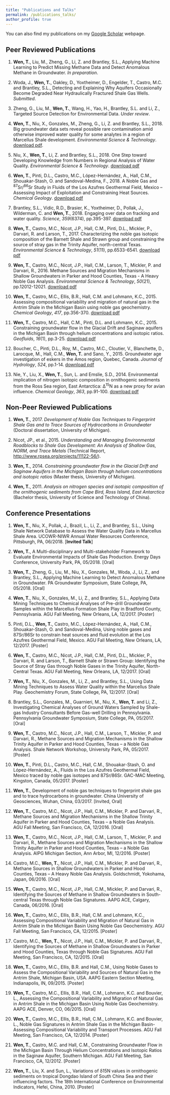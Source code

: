 ```yaml
---
title: "Publications and Talks"
permalink: /publications_talks/
author_profile: true
---
```


You can also find my publications on my [Google Scholar](https://scholar.google.com/citations?authuser=2&user=19-LjXsAAAAJ) webpage.

## Peer Reviewed Publications

1. **Wen, T.**, Liu, M., Zheng, G., Li, Z. and Brantley, S.L., Applying Machine Learning to Predict Missing Methane Data and Detect Anomalous Methane in Groundwater. _In preparation_.

1. Woda, J., **Wen, T.**, Oakley, D., Yoxtheimer, D., Engelder, T., Castro, M.C. and Brantley, S.L., Detecting and Explaining Why Aquifers Occasionally Become Degraded Near Hydraulically Fractured Shale Gas Wells. _Submitted_.

1. Zheng, G., Liu, M., **Wen, T.**, Wang, H., Yao, H., Brantley, S.L. and Li, Z., Targeted Source Detection for Environmental Data. _Under review_.

1. **Wen, T.**, Niu, X., Gonzales, M., Zheng, G., Li, Z. and Brantley, S.L., 2018. Big groundwater data sets reveal possible rare contamination amid otherwise improved water quality for some analytes in a region of Marcellus Shale development. _Environmental Science &amp; Technology_. [download pdf](/files/Wen_2018_EST.pdf).

1. Niu, X., **Wen, T.**, Li, Z. and Brantley, S.L., 2018. One Step toward Developing Knowledge from Numbers in Regional Analysis of Water Quality. _Environmental Science &amp; Technology_. [download pdf](/files/Niu_2018_EST.pdf)

1. **Wen, T.**, Pinti, D.L., Castro, M.C., López-Hernández, A., Hall, C.M., Shouakar-Stash, O. and Sandoval-Medina, F., 2018. A Noble Gas and <sup>87</sup>Sr/<sup>86</sup>Sr Study in Fluids of the Los Azufres Geothermal Field, Mexico – Assessing Impact of Exploitation and Constraining Heat Sources. _Chemical Geology_. [download pdf](/files/Wen_2018_Chemical_Geology.pdf)

1. Brantley, S.L., Vidic, R.D., Brasier, K., Yoxtheimer, D., Pollak, J., Wilderman, C. and **Wen, T.**, 2018. Engaging over data on fracking and water quality. _Science_, _359_(6374), pp.395-397. [download pdf](/files/Brantley_2018_Science.pdf)

1. **Wen, T.**, Castro, M.C., Nicot, J.P., Hall, C.M., Pinti, D.L., Mickler, P., Darvari, R. and Larson, T., 2017. Characterizing the noble gas isotopic composition of the Barnett Shale and Strawn group and constraining the source of stray gas in the Trinity Aquifer, north-central Texas. _Environmental Science &amp; Technology_, _51_(11), pp.6533-6541. [download pdf](/files/Wen_2017_EST.pdf)

1. **Wen, T.**, Castro, M.C., Nicot, J.P., Hall, C.M., Larson, T., Mickler, P. and Darvari, R., 2016. Methane Sources and Migration Mechanisms in Shallow Groundwaters in Parker and Hood Counties, Texas - A Heavy Noble Gas Analysis. _Environmental Science &amp; Technology_, _50_(21), pp.12012-12021. [download pdf](/files/Wen_2016_EST.pdf)

1. **Wen, T.**, Castro, M.C., Ellis, B.R., Hall, C.M. and Lohmann, K.C., 2015. Assessing compositional variability and migration of natural gas in the Antrim Shale in the Michigan Basin using noble gas geochemistry. _Chemical Geology_, _417_, pp.356-370. [download pdf](/files/Wen_2015_Chemical_Geology.pdf)

1. **Wen, T.**, Castro, M.C., Hall, C.M., Pinti, D.L. and Lohmann, K.C., 2015. Constraining groundwater flow in the Glacial Drift and Saginaw aquifers in the Michigan Basin through helium concentrations and isotopic ratios. _Geofluids_, _16_(1), pp.3-25. [download pdf](/files/Wen_2015_Geofluids.pdf)

1. Boucher, C., Pinti, D.L., Roy, M., Castro, M.C., Cloutier, V., Blanchette, D., Larocque, M., Hall, C.M., **Wen, T.** and Sano, Y., 2015. Groundwater age investigation of eskers in the Amos region, Quebec, Canada. _Journal of Hydrology_, _524_, pp.1-14. [download pdf](/files/Boucher_2015_Journal_of_Hydrology.pdf)

1. Nie, Y., Liu, X., **Wen, T.**, Sun, L. and Emslie, S.D., 2014. Environmental implication of nitrogen isotopic composition in ornithogenic sediments from the Ross Sea region, East Antarctica: Δ<sup>15</sup>N as a new proxy for avian influence. _Chemical Geology_, _363_, pp.91-100. [download pdf](/files/Nie_2014_Chemical_Geology.pdf)

## Non-Peer Reviewed Publications

1. **Wen, T.**, 2017. _Development of Noble Gas Techniques to Fingerprint Shale Gas and to Trace Sources of Hydrocarbons in Groundwater_ (Doctoral dissertation, University of Michigan).

1. Nicot, JP., et al., 2015. _Understanding and Managing Environmental Roadblocks to Shale Gas Development: An Analysis of Shallow Gas, NORM, and Trace Metals_ (Technical Report, http://www.rpsea.org/projects/11122-56/).

1. **Wen, T.**, 2014. _Constraining groundwater flow in the Glacial Drift and Saginaw Aquifers in the Michigan Basin through helium concentrations and isotopic ratios_ (Master thesis, University of Michigan).

1. **Wen, T.**, 2011. _Analysis on nitrogen species and isotopic composition of the ornithogenic sediments from Cape Bird, Ross Island, East Antarctica_ (Bachelor thesis, University of Science and Technology of China).

## Conference Presentations

1. **Wen, T.**, Niu, X., Pollak, J., Brazil, L., Li, Z., and Brantley, S.L., Using Shale Network Database to Assess the Water Quality Data in Marcellus Shale Area. UCOWR-NIWR Annual Water Resources Conference, Pittsburgh, PA, 06/2018. [**Invited Talk**]

1. **Wen, T.**, A Multi-disciplinary and Multi-stakeholder Framework to Evaluate Environmental Impacts of Shale Gas Production. Energy Days Conference, University Park, PA, 05/2018. [Oral]

1. **Wen, T.**, Zheng, G., Liu, M., Niu, X., Gonzales, M., Woda, J., Li, Z., and Brantley, S.L., Applying Machine Learning to Detect Anomalous Methane in Groundwater. PA Groundwater Symposium, State College, PA, 05/2018. [Oral]

1. **Wen, T.**, Niu, X., Gonzales, M., Li, Z., and Brantley, S.L., Applying Data Mining Techniques to Chemical Analyses of Pre-drill Groundwater Samples within the Marcellus Formation Shale Play in Bradford County, Pennsylvania. AGU Fall Meeting, New Orleans, LA, 12/2017. [Poster]

1. Pinti, D.L., **Wen, T.**, Castro, M.C., López-Hernández, A., Hall, C.M., Shouakar-Stash, O. and Sandoval-Medina, Using noble gases and 87Sr/86Sr to constrain heat sources and fluid evolution at the Los Azufres Geothermal Field, Mexico. AGU Fall Meeting, New Orleans, LA, 12/2017. [Poster]

1. **Wen, T.**, Castro, M.C., Nicot, J.P., Hall, C.M., Pinti, D.L., Mickler, P., Darvari, R. and Larson, T., Barnett Shale or Strawn Group: Identifying the Source of Stray Gas through Noble Gases in the Trinity Aquifer, North-Central Texas. AGU Fall Meeting, New Orleans, LA, 12/2017. [Oral]

1. **Wen, T.**, Niu, X., Gonzales, M., Li, Z., and Brantley, S.L., Using Data Mining Techniques to Assess Water Quality within the Marcellus Shale Play. Geochemistry Forum, State College, PA, 12/2017. [Oral]

1. Brantley, S.L., Gonzales, M., Guarnieri, M., Niu, X., **Wen, T.** and Li, Z., Investigating Chemical Analyses of Ground Waters Sampled by Shale-gas Industry Consultants Before Gas-well Drilling in Pennsylvania. Pennsylvania Groundwater Symposium, State College, PA, 05/2017. [Oral]

1. **Wen, T.**, Castro, M.C., Nicot, J.P., Hall, C.M., Larson, T., Mickler, P. and Darvari, R., Methane Sources and Migration Mechanisms in the Shallow Trinity Aquifer in Parker and Hood Counties, Texas – a Noble Gas Analysis. Shale Network Workshop, University Park, PA, 05/2017. [Poster]

1. **Wen, T.**, Pinti, D.L., Castro, M.C., Hall, C.M., Shouakar-Stash, O. and López-Hernández, A., Fluids in the Los Azufres Geothermal Field, Mexico traced by noble gas isotopes and 87Sr/86Sr. GAC-MAC Meeting, Kingston, Canada, 05/2017. [Poster]

1. **Wen, T.**, Development of noble gas techniques to fingerprint shale gas and to trace hydrocarbons in groundwater. China University of Geosciences, Wuhan, China, 03/2017. [Invited, Oral]

1. **Wen, T.**, Castro, M.C., Nicot, J.P., Hall, C.M., Mickler, P. and Darvari, R., Methane Sources and Migration Mechanisms in the Shallow Trinity Aquifer in Parker and Hood Counties, Texas – a Noble Gas Analysis. AGU Fall Meeting, San Francisco, CA, 12/2016. [Oral]

1. **Wen, T.**, Castro, M.C., Nicot, J.P., Hall, C.M., Larson, T., Mickler, P. and Darvari, R., Methane Sources and Migration Mechanisms in the Shallow Trinity Aquifer in Parker and Hood Counties, Texas – a Noble Gas Analysis. AIPG Michigan Section, Ann Arbor, MI, 12/2016. [Poster]

1. Castro, M.C., **Wen, T.**, Nicot, J.P., Hall, C.M., Mickler, P. and Darvari, R., Methane Sources in Shallow Groundwaters in Parker and Hood Counties, Texas – A Heavy Noble Gas Analysis. Goldschmidt, Yokohama, Japan, 06/2016. [Oral]

1. **Wen, T.**, Castro, M.C., Nicot, J.P., Hall, C.M., Mickler, P. and Darvari, R., Identifying the Sources of Methane in Shallow Groundwaters in South-central Texas through Noble Gas Signatures. AAPG ACE, Calgary, Canada, 06/2016. [Oral]

1. **Wen, T.**, Castro, M.C., Ellis, B.R., Hall, C.M. and Lohmann, K.C., Assessing Compositional Variability and Migration of Natural Gas in Antrim Shale in the Michigan Basin Using Noble Gas Geochemistry. AGU Fall Meeting, San Francisco, CA, 12/2015. [Poster]

1. Castro, M.C., **Wen, T.**, Nicot, J.P., Hall, C.M., Mickler, P. and Darvari, R., Identifying the Sources of Methane in Shallow Groundwaters in Parker and Hood Counties, Texas through Noble Gas Signatures. AGU Fall Meeting, San Francisco, CA, 12/2015. [Oral]

1. **Wen, T.**, Castro, M.C., Ellis, B.R. and Hall, C.M., Using Noble Gases to Assess the Compositional Variability and Sources of Natural Gas in the Antrim Shale, Michigan Basin, USA. AAPG Eastern Section Meeting, Indianapolis, IN, 09/2015. [Poster]

1. **Wen, T.**, Castro, M.C., Ellis, B.R., Hall, C.M., Lohmann, K.C. and Bouvier, L., Assessing the Compositional Variability and Migration of Natural Gas in Antrim Shale in the Michigan Basin Using Noble Gas Geochemistry. AAPG ACE, Denver, CO, 06/2015. [Oral]

1. **Wen, T.**, Castro, M.C., Ellis, B.R., Hall, C.M., Lohmann, K.C. and Bouvier, L., Noble Gas Signatures in Antrim Shale Gas in the Michigan Basin-Assessing Compositional Variability and Transport Processes. AGU Fall Meeting, San Francisco, CA, 12/2014. [Poster]

1. **Wen, T.**, Castro, M.C. and Hall, C.M., Constraining Groundwater Flow in the Michigan Basin Through Helium Concentrations and Isotopic Ratios in the Saginaw Aquifer, Southern Michigan. AGU Fall Meeting, San Francisco, CA, 12/2012. [Poster]

1. **Wen, T.**, Liu, X. and Sun, L., Variations of δ15N values in ornithogenic sediments on tropical Dongdao Island of South China Sea and their influencing factors. The 18th International Conference on Environmental Indicators, Hefei, China, 2010. [Poster]